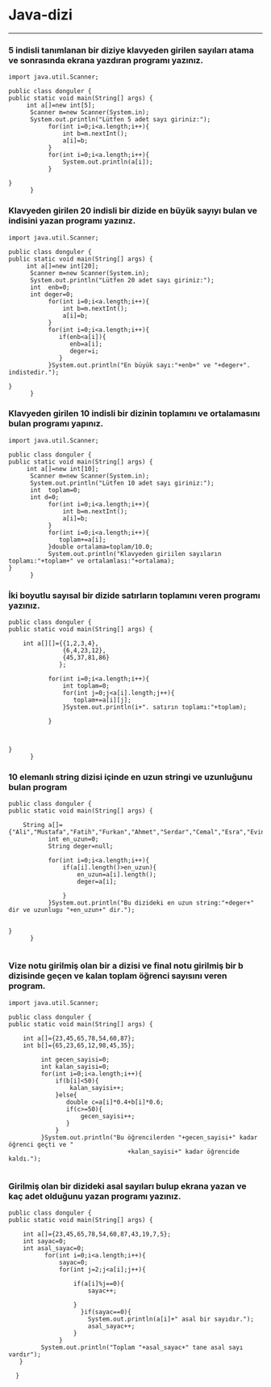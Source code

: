 # Java-dizi
----
### 5 indisli tanımlanan bir diziye klavyeden girilen sayıları atama ve sonrasında ekrana yazdıran programı yazınız.
````
import java.util.Scanner;

public class donguler {
public static void main(String[] args) {
     int a[]=new int[5];
      Scanner m=new Scanner(System.in);
      System.out.println("Lütfen 5 adet sayı giriniz:");
           for(int i=0;i<a.length;i++){
               int b=m.nextInt();
               a[i]=b;
           }
           for(int i=0;i<a.length;i++){
               System.out.println(a[i]);
           }

}
      }
````
### Klavyeden girilen 20 indisli bir dizide en  büyük sayıyı bulan ve indisini yazan programı yazınız.
````
import java.util.Scanner;

public class donguler {
public static void main(String[] args) {
     int a[]=new int[20];
      Scanner m=new Scanner(System.in);
      System.out.println("Lütfen 20 adet sayı giriniz:");
      int  enb=0;
      int deger=0;
           for(int i=0;i<a.length;i++){
               int b=m.nextInt();
               a[i]=b;
           }
           for(int i=0;i<a.length;i++){
              if(enb<a[i]){
                 enb=a[i];
                 deger=i;
              }
           }System.out.println("En büyük sayı:"+enb+" ve "+deger+". indistedir.");

}
      }
````
### Klavyeden girilen 10 indisli bir dizinin toplamını ve ortalamasını bulan programı yapınız.
````
import java.util.Scanner;

public class donguler {
public static void main(String[] args) {
     int a[]=new int[10];
      Scanner m=new Scanner(System.in);
      System.out.println("Lütfen 10 adet sayı giriniz:");
      int  toplam=0;
      int d=0;
           for(int i=0;i<a.length;i++){
               int b=m.nextInt();
               a[i]=b;
           }
           for(int i=0;i<a.length;i++){
              toplam+=a[i];
           }double ortalama=toplam/10.0;
           System.out.println("Klavyeden giriilen sayıların toplamı:"+toplam+" ve ortalamlası:"+ortalama);
}
      }
````
### İki boyutlu sayısal  bir dizide satırların toplamını veren  programı yazınız.
````
public class donguler {
public static void main(String[] args) {
    
    int a[][]={{1,2,3,4},
               {6,4,23,12},
               {45,37,81,86}
              };
    
           for(int i=0;i<a.length;i++){ 
               int toplam=0;
               for(int j=0;j<a[i].length;j++){
                  toplam+=a[i][j]; 
               }System.out.println(i+". satırın toplamı:"+toplam);
               
           }
      
     
          
}
      }
````
### 10 elemanlı string dizisi içinde en uzun stringi ve uzunluğunu bulan program
````
public class donguler {
public static void main(String[] args) {
    
    String a[]={"Ali","Mustafa","Fatih","Furkan","Ahmet","Serdar","Cemal","Esra","Evindar","Ozan"};
           int en_uzun=0;
           String deger=null;
           
           for(int i=0;i<a.length;i++){
               if(a[i].length()>en_uzun){
                   en_uzun=a[i].length();
                   deger=a[i];
                   
               }
           }System.out.println("Bu dizideki en uzun string:"+deger+" dir ve uzunlugu "+en_uzun+" dir.");
     
          
}
      }
    
````
### Vize notu girilmiş olan bir a dizisi ve final notu girilmiş bir b dizisinde geçen ve kalan toplam öğrenci sayısını veren program.
````
import java.util.Scanner;

public class donguler {
public static void main(String[] args) {
    
    int a[]={23,45,65,78,54,60,87};
    int b[]={65,23,65,12,98,45,35};
      
         int gecen_sayisi=0;
         int kalan_sayisi=0;
         for(int i=0;i<a.length;i++){
             if(b[i]<50){
                 kalan_sayisi++;
             }else{
                double c=a[i]*0.4+b[i]*0.6;
                if(c>=50){
                    gecen_sayisi++;
                }
             }   
         }System.out.println("Bu öğrencilerden "+gecen_sayisi+" kadar öğrenci geçti ve "
                                 +kalan_sayisi+" kadar öğrencide kaldı.");
      
````
### Girilmiş olan bir dizideki asal sayıları bulup ekrana yazan ve kaç adet olduğunu yazan programı yazınız.
````
public class donguler {
public static void main(String[] args) {
    
    int a[]={23,45,65,78,54,60,87,43,19,7,5};
    int sayac=0;
    int asal_sayac=0;
          for(int i=0;i<a.length;i++){
              sayac=0;
              for(int j=2;j<a[i];j++){
                 
                  if(a[i]%j==0){
                      sayac++;
                      
                  }
                    }if(sayac==0){
                      System.out.println(a[i]+" asal bir sayıdır.");
                      asal_sayac++;
                  }
              }
         System.out.println("Toplam "+asal_sayac+" tane asal sayı vardır");
   }
      
  }
````
